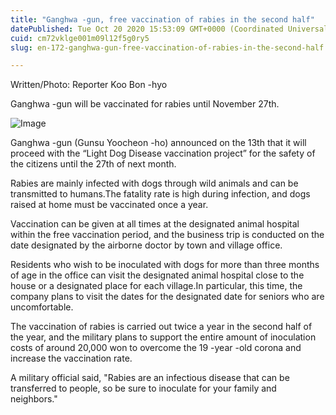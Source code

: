 ```yaml
---
title: "Ganghwa -gun, free vaccination of rabies in the second half"
datePublished: Tue Oct 20 2020 15:53:09 GMT+0000 (Coordinated Universal Time)
cuid: cm72vklge001m09l12f5g0ry5
slug: en-172-ganghwa-gun-free-vaccination-of-rabies-in-the-second-half

---
```



Written/Photo: Reporter Koo Bon -hyo

Ganghwa -gun will be vaccinated for rabies until November 27th.

![Image](https://cdn.hashnode.com/res/hashnode/image/upload/v1739423045773/330bceb4-bcb9-42a5-a3cc-8ede9942ca76.jpeg)

Ganghwa -gun (Gunsu Yoocheon -ho) announced on the 13th that it will proceed with the “Light Dog Disease vaccination project” for the safety of the citizens until the 27th of next month.

Rabies are mainly infected with dogs through wild animals and can be transmitted to humans.The fatality rate is high during infection, and dogs raised at home must be vaccinated once a year.

Vaccination can be given at all times at the designated animal hospital within the free vaccination period, and the business trip is conducted on the date designated by the airborne doctor by town and village office.

Residents who wish to be inoculated with dogs for more than three months of age in the office can visit the designated animal hospital close to the house or a designated place for each village.In particular, this time, the company plans to visit the dates for the designated date for seniors who are uncomfortable.

The vaccination of rabies is carried out twice a year in the second half of the year, and the military plans to support the entire amount of inoculation costs of around 20,000 won to overcome the 19 -year -old corona and increase the vaccination rate.

A military official said, "Rabies are an infectious disease that can be transferred to people, so be sure to inoculate for your family and neighbors."